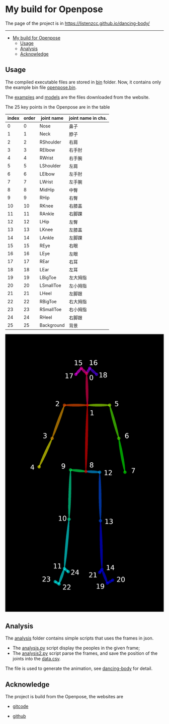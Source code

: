 # My build for Openpose

The page of the project is in
https://listenzcc.github.io/dancing-body/

---
- [My build for Openpose](#my-build-for-openpose)
  - [Usage](#usage)
  - [Analysis](#analysis)
  - [Acknowledge](#acknowledge)

## Usage

The compiled executable files are stored in [bin](./bin) folder. 
Now, it contains only the example bin file [openpose.bin](./bin/openpose.bin).

The [examples](./examples) and [models](./models) are the files downloaded from the website.

The 25 key points in the Openpose are in the table

| index | order | joint name | joint name in chs. |
| ----- | ----- | ---------- | ------------------ |
| 0     | 0     | Nose       | 鼻子               |
| 1     | 1     | Neck       | 脖子               |
| 2     | 2     | RShoulder  | 右肩               |
| 3     | 3     | RElbow     | 右手肘             |
| 4     | 4     | RWrist     | 右手腕             |
| 5     | 5     | LShoulder  | 左肩               |
| 6     | 6     | LElbow     | 左手肘             |
| 7     | 7     | LWrist     | 左手腕             |
| 8     | 8     | MidHip     | 中臀               |
| 9     | 9     | RHip       | 右臀               |
| 10    | 10    | RKnee      | 右膝盖             |
| 11    | 11    | RAnkle     | 右脚踝             |
| 12    | 12    | LHip       | 左臀               |
| 13    | 13    | LKnee      | 左膝盖             |
| 14    | 14    | LAnkle     | 左脚踝             |
| 15    | 15    | REye       | 右眼               |
| 16    | 16    | LEye       | 左眼               |
| 17    | 17    | REar       | 右耳               |
| 18    | 18    | LEar       | 左耳               |
| 19    | 19    | LBigToe    | 左大拇指           |
| 20    | 20    | LSmallToe  | 左小拇指           |
| 21    | 21    | LHeel      | 左脚跟             |
| 22    | 22    | RBigToe    | 右大拇指           |
| 23    | 23    | RSmallToe  | 右小拇指           |
| 24    | 24    | RHeel      | 右脚跟             |
| 25    | 25    | Background | 背景               |

![Key points](./doc/201912260937073.png "Key points")

## Analysis

The [analysis](./analysis/) folder contains simple scripts that uses the frames in json.

- The [analysis.py](./analysis/analysis.py) script display the peoples in the given frame;
- The [analysis2.py](./analysis/analysis2.py) script parse the frames, and save the position of the joints into the [data.csv](./analysis/data.csv).

The file is used to generate the animation,
see [dancing-body](https://observablehq.com/@listenzcc/dancing-body "dancing-body") for detail.

## Acknowledge

The project is build from the Openpose,
the websites are

- [gitcode](https://gitcode.net/mirrors/CMU-Perceptual-Computing-Lab/openpose?utm_source=csdn_github_accelerator#quick-start-overview "gitcode")

- [github](https://github.com/CMU-Perceptual-Computing-Lab/openpose "github")